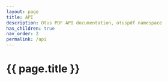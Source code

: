 ```yaml
---
layout: page
title: API
description: Otus PDF API documentation, otuspdf namespace
has_children: true
nav_order: 2
permalink: /api
---
```


<h1>{{ page.title }}</h1>
